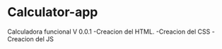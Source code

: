 # Calculator-app
Calculadora funcional
V 0.0.1 
-Creacion del HTML.
-Creacion del CSS
-Creacion del JS
